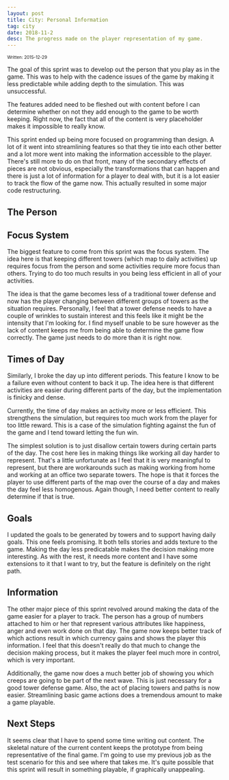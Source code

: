 ```yaml
---
layout: post
title: City: Personal Information
tag: city
date: 2018-11-2
desc: The progress made on the player representation of my game.
---
```


<p style="font-size:10px">Written: 2015-12-29


The goal of this sprint was to develop out the person that you play as in the game. This was to help with the cadence issues of the game by making it less predictable while adding depth to the simulation. This was unsuccessful.


The features added need to be fleshed out with content before I can determine whether on not they add enough to the game to be worth keeping. Right now, the fact that all of the content is very placeholder makes it impossible to really know.


This sprint ended up being more focused on programming than design. A lot of it went into streamlining features so that they tie into each other better and a lot more went into making the information accessible to the player. There's still more to do on that front, many of the secondary effects of pieces are not obvious, especially the transformations that can happen and there is just a lot of information for a player to deal with, but it is a lot easier to track the flow of the game now. This actually resulted in some major code restructuring.

## The Person
## Focus System

The biggest feature to come from this sprint was the focus system. The idea here is that keeping different towers (which map to daily activities) up requires focus from the person and some activities require more focus than others. Trying to do too much results in you being less efficient in all of your activities.


The idea is that the game becomes less of a traditional tower defense and now has the player changing between different groups of towers as the situation requires. Personally, I feel that a tower defense needs to have a couple of wrinkles to sustain interest and this feels like it might be the intensity that I'm looking for. I find myself unable to be sure however as the lack of content keeps me from being able to determine the game flow correctly. The game just needs to do more than it is right now.

## Times of Day

Similarly, I broke the day up into different periods. This feature I know to be a failure even without content to back it up. The idea here is that different activities are easier during different parts of the day, but the implementation is finicky and dense.


Currently, the time of day makes an activity more or less efficient. This strengthens the simulation, but requires too much work from the player for too little reward. This is a case of the simulation fighting against the fun of the game and I tend toward letting the fun win.


The simplest solution is to just disallow certain towers during certain parts of the day. The cost here lies in making things like working all day harder to represent. That's a little unfortunate as I feel that it is very meaningful to represent, but there are workarounds such as making working from home and working at an office two separate towers. The hope is that it forces the player to use different parts of the map over the course of a day and makes the day feel less homogenous. Again though, I need better content to really determine if that is true.

## Goals

I updated the goals to be generated by towers and to support having daily goals. This one feels promising. It both tells stories and adds texture to the game. Making the day less predicatable makes the decision making more interesting. As with the rest, it needs more content and I have some extensions to it that I want to try, but the feature is definitely on the right path.

## Information

The other major piece of this sprint revolved around making the data of the game easier for a player to track. The person has a group of numbers attached to him or her that represent various attributes like happiness, anger and even work done on that day. The game now keeps better track of which actions result in which currency gains and shows the player this information. I feel that this doesn't really do that much to change the decision making process, but it makes the player feel much more in control, which is very important.


Additionally, the game now does a much better job of showing you which creeps are going to be part of the next wave. This is just necessary for a good tower defense game. Also, the act of placing towers and paths is now easier. Streamlining basic game actions does a tremendous amount to make a game playable.

## Next Steps

It seems clear that I have to spend some time writing out content. The skeletal nature of the current content keeps the prototype from being representative of the final game. I'm going to use my previous job as the test scenario for this and see where that takes me. It's quite possible that this sprint will result in something playable, if graphically unappealing.

